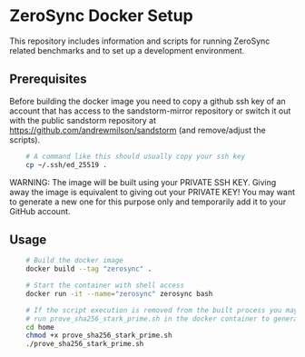 # ZeroSync Docker Setup
This repository includes information and scripts for running ZeroSync related benchmarks and to set up a development environment.

## Prerequisites
Before building the docker image you need to copy a github ssh key of an account that has access to the sandstorm-mirror repository or switch it out with the public sandstorm repository at https://github.com/andrewmilson/sandstorm (and remove/adjust the scripts).
```bash
    # A command like this should usually copy your ssh key
    cp ~/.ssh/ed_25519 .
```
WARNING: The image will be built using your PRIVATE SSH KEY. Giving away the image is equivalent to giving out your PRIVATE KEY! You may want to generate a new one for this purpose only and temporarily add it to your GitHub account.

## Usage
```bash 
    # Build the docker image
    docker build --tag "zerosync" .

    # Start the container with shell access
    docker run -it --name="zerosync" zerosync bash

    # If the script execution is removed from the built process you may
    # run prove_sha256_stark_prime.sh in the docker container to generate a proof
    cd home
    chmod +x prove_sha256_stark_prime.sh
    ./prove_sha256_stark_prime.sh
```

